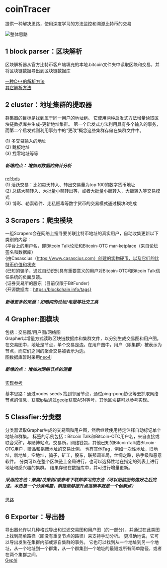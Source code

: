 # coinTracer
提供一种解决思路，使用深度学习的方法监控和溯源比特币的交易

![整体思路](https://github.com/xingyushu/coinTracer/blob/master/images/g3.PNG)

## 1  block parser：区块解析


区块解析器从官方比特币客户端填充的本地.bitcoin文件夹中读取区块和交易，并将区块链数据导出到区块链数据库

[一种C++的解析方法](https://github.com/znort987/blockparser)   <br/>
[其它解析方法](https://blog.csdn.net/boke14122621/article/details/103162435)

## 2  cluster：地址集群的提取器

群集器的目标是找到属于同一用户的地址组。 它使用两种启发式方法增量读取区块链数据库并生成-更新地址集群。 第一个启发式方法利用具有多个输入的事务，而第二个启发式则利用事务中的“更改”概念这些集群存储在集群文件中。

(1) 多交易输入的地址   <br/>
(2) 跳板地址     <br/>
(3) 找零地址等等   <br/>
##### 新增的点： 增加对数据的统计分析
[ref:bds](https://bds-console.jdcloud.com/dashboard/2)     <br/>
(1)  活跃交易：比如每天转入、转出交易量为top 100的数字货币地址     <br/>
(2)  总结大额转入、大批量小额转出等，或者大批量小额转入，大额转入等交易模式  <br/>
(3)   博彩、勒索软件、走私贩毒等数字货币的交易模式通过模块3完成  

## 3  Scrapers：爬虫模块 

一组Scrapers会在网络上搜寻要关联比特币地址的真实用户，自动收集更新以下类别的内容： <br/>
{平台上的用户名，即Bitcoin Talk论坛和Bitcoin-OTC mar-ketplace（来自论坛签名和数据库） <br/>
{由Casascius（https://www.casascius.com）创建的实物硬币，以及它们的比特币价值和状态 <br/>
{已知的骗子，通过自动识别具有重要意义的用户对Bitcoin-OTC和Bitcoin Talk信任系统的负面反馈。  <br/>
{证券交易所的股东（目前仅限于BitFunder）  <br/>
{开源数据库：https://blockchain.info/tags} <br/>
##### 新增更多的来源：如暗网的论坛/电报等社交工具


## 4  Grapher:图模块

包括：交易图/用户图/网络图   <br/>
Grapher以增量方式读取区块链数据库和集群文件，以分别生成交易图和用户图。 在交易图中，地址是节点，单个交易是边。在用户图中，用户（即集群）被表示为节点，而它们之间的聚合交易被表示为边。  <br/>
图数据库暂时采用[neo4j](https://www.w3cschool.cn/neo4j/)  <br/>
##### 新增的点： 增加对网络节点的测量

[实现参考](https://github.com/ayeowch/bitnodes)

基本思路：通过nodes seeds 找到邻居节点，通过ping-pong协议等去抓取网络节点的信息，获取ip后通过[geoip](https://geoip2.readthedocs.io/en/latest/#geoip2.models.ISP)获取ASN等号，其他区块链可以参考实现。


## 5   Classfier:分类器

分类器读取Grapher生成的交易图和用户图，然后继续使用特定注释自动标记单个地址和群集。 标签的示例包括：Bitcoin Talk和Bitcoin-OTC用户名，来自直接或联合采矿，与赌博站点，交易所，网络钱包，其他已知的BitcoinTalk或Bitcoin-OTC用户，赠品和捐赠地址的交易比例。 也有其他Tag，例如一次性地址，旧地址，新地址，空地址，骗子，矿工，股东，联邦调查局，丝绸之路，杀手级和恶意软件。  分类可以在整个区块链上全局进行，也可以选择性地在指定的列表上进行地址和感兴趣的集群。 结果存储在数据库中，并可进行增量更新。  <br/>
#####  采用的方法：聚类/决策树/或参考下联邦学习的方法（可以把前面的做好之后完成，本质是一个分类问题，稍微能够提升点准确率就是一个创新点） <br/>
[思路](https://mp.weixin.qq.com/s/vayPuQeI61kdpPH2uJwLiw)

## 6  Exporter：导出器

导出器允许以几种格式导出和过滤交易图和用户图（的一部分），并通过在此类图上找到简单路径（即没有重复节点的路径）来支持手动分析。 更准确地说，它可以导出发生在集群内部或源自集群的事务。 它也可以找到从一个地址到另一个地址，从一个地址到一个群集，从一个群集到一个地址的最短或所有简单路径，或者
在两个集群之间。   <br/> 
[Gephi](https://www.jianshu.com/p/86145943695a)
